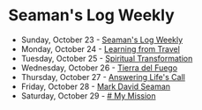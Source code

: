 # Seaman's Log Weekly

* Sunday, October 23 - [Seaman's Log Weekly](10-23)
* Monday, October 24 - [Learning from Travel](10-24)
* Tuesday, October 25 - [Spiritual Transformation](10-25)
* Wednesday, October 26 - [Tierra del Fuego](10-26)
* Thursday, October 27 - [Answering Life's Call](10-27)
* Friday, October 28 - [Mark David Seaman](10-28)
* Saturday, October 29 - [# My Mission](10-29)
